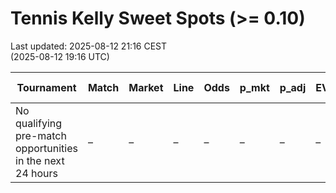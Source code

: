 # Tennis Kelly Sweet Spots (>= 0.10)

Last updated: 2025-08-12 21:16 CEST  
(2025-08-12 19:16 UTC)

| Tournament | Match | Market | Line | Odds | p_mkt | p_adj | EV/u | Kelly | Start (CEST) | Start (UTC) | Book |
| --- | --- | --- | --- | --- | --- | --- | --- | --- | --- | --- | --- |
| No qualifying pre-match opportunities in the next 24 hours | – | – | – | – | – | – | – | – | – | – | – |
